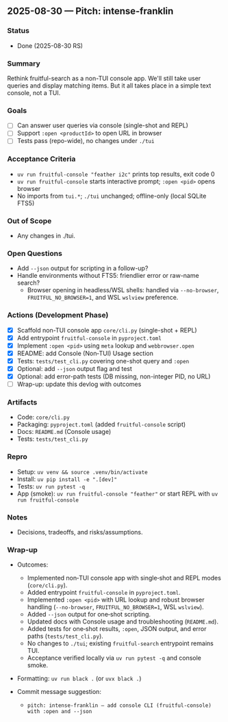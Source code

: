 ## 2025-08-30 — Pitch: intense-franklin

### Status
- Done (2025-08-30 RS)

### Summary

Rethink fruitful-search as a non-TUI console app.
We'll still take user queries and display matching items.
But it all takes place in a simple text console, not a TUI.

### Goals
- [ ] Can answer user queries via console (single-shot and REPL)
- [ ] Support `:open <productId>` to open URL in browser
- [ ] Tests pass (repo-wide), no changes under `./tui`

### Acceptance Criteria
- `uv run fruitful-console "feather i2c"` prints top results, exit code 0
- `uv run fruitful-console` starts interactive prompt; `:open <pid>` opens browser
- No imports from `tui.*`; `./tui` unchanged; offline-only (local SQLite FTS5)

### Out of Scope
- Any changes in ./tui.

### Open Questions
- Add `--json` output for scripting in a follow-up?
- Handle environments without FTS5: friendlier error or raw-name search?
  - Browser opening in headless/WSL shells: handled via `--no-browser`, `FRUITFUL_NO_BROWSER=1`, and WSL `wslview` preference.

### Actions (Development Phase)
- [x] Scaffold non-TUI console app `core/cli.py` (single-shot + REPL)
- [x] Add entrypoint `fruitful-console` in `pyproject.toml`
- [x] Implement `:open <pid>` using `meta` lookup and `webbrowser.open`
- [x] README: add Console (Non‑TUI) Usage section
- [x] Tests: `tests/test_cli.py` covering one-shot query and `:open`
- [x] Optional: add `--json` output flag and test
- [x] Optional: add error-path tests (DB missing, non-integer PID, no URL)
- [ ] Wrap-up: update this devlog with outcomes

### Artifacts
- Code: `core/cli.py`
- Packaging: `pyproject.toml` (added `fruitful-console` script)
- Docs: `README.md` (Console usage)
- Tests: `tests/test_cli.py`

### Repro
- Setup: `uv venv && source .venv/bin/activate`
- Install: `uv pip install -e ".[dev]"`
- Tests: `uv run pytest -q`
- App (smoke): `uv run fruitful-console "feather"` or start REPL with `uv run fruitful-console`

### Notes
- Decisions, tradeoffs, and risks/assumptions.

### Wrap-up
- Outcomes:
  - Implemented non‑TUI console app with single‑shot and REPL modes (`core/cli.py`).
  - Added entrypoint `fruitful-console` in `pyproject.toml`.
  - Implemented `:open <pid>` with URL lookup and robust browser handling (`--no-browser`, `FRUITFUL_NO_BROWSER=1`, WSL `wslview`).
  - Added `--json` output for one‑shot scripting.
  - Updated docs with Console usage and troubleshooting (`README.md`).
  - Added tests for one‑shot results, `:open`, JSON output, and error paths (`tests/test_cli.py`).
  - No changes to `./tui`; existing `fruitful-search` entrypoint remains TUI.
  - Acceptance verified locally via `uv run pytest -q` and console smoke.

- Formatting: `uv run black .` (or `uvx black .`)
- Commit message suggestion:
  - `pitch: intense-franklin — add console CLI (fruitful-console) with :open and --json`
